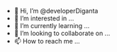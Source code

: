 - 👋 Hi, I’m @developerDiganta
- 👀 I’m interested in ...
- 🌱 I’m currently learning ...
- 💞️ I’m looking to collaborate on ...
- 📫 How to reach me ...

<!---
developerDiganta/developerDiganta is a ✨ special ✨ repository because its `README.md` (this file) appears on your GitHub profile.
You can click the Preview link to take a look at your changes.
--->
